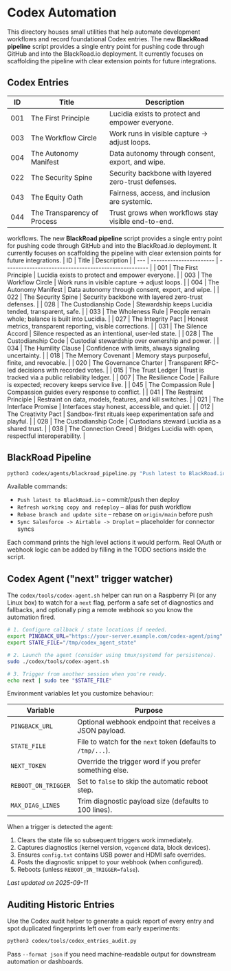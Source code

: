 # Codex Automation

This directory houses small utilities that help automate development
workflows and record foundational Codex entries. The new **BlackRoad
pipeline** script provides a single entry point for pushing code through
GitHub and into the BlackRoad.io deployment.  It currently focuses on
scaffolding the pipeline with clear extension points for future
integrations.

## Codex Entries

| ID  | Title                  | Description                                     |
| --- | ---------------------- | ----------------------------------------------- |
| 001 | The First Principle    | Lucidia exists to protect and empower everyone. |
| 003 | The Workflow Circle    | Work runs in visible capture → adjust loops.    |
| 004 | The Autonomy Manifest  | Data autonomy through consent, export, and wipe. |
| 022 | The Security Spine     | Security backbone with layered zero-trust defenses. |
| 043 | The Equity Oath        | Fairness, access, and inclusion are systemic.   |
| 044 | The Transparency of Process | Trust grows when workflows stay visible end-to-end. |
workflows.  The new **BlackRoad pipeline** script provides a single entry
point for pushing code through GitHub and into the BlackRoad.io
deployment.  It currently focuses on scaffolding the pipeline with clear
extension points for future integrations.
| ID  | Title                   | Description                                          |
| --- | ----------------------- | ---------------------------------------------------- |
| 001 | The First Principle     | Lucidia exists to protect and empower everyone.      |
| 003 | The Workflow Circle     | Work runs in visible capture → adjust loops.         |
| 004 | The Autonomy Manifest   | Data autonomy through consent, export, and wipe.     |
| 022 | The Security Spine      | Security backbone with layered zero-trust defenses.  |
| 028 | The Custodianship Code  | Stewardship keeps Lucidia tended, transparent, safe. |
| 033 | The Wholeness Rule      | People remain whole; balance is built into Lucidia.  |
| 027 | The Integrity Pact     | Honest metrics, transparent reporting, visible corrections. |
| 031 | The Silence Accord     | Silence respected as an intentional, user-led state. |
| 028 | The Custodianship Code | Custodial stewardship over ownership and power. |
| 034 | The Humility Clause    | Confidence with limits, always signaling uncertainty. |
| 018 | The Memory Covenant    | Memory stays purposeful, finite, and revocable. |
| 020 | The Governance Charter | Transparent RFC-led decisions with recorded votes. |
| 015 | The Trust Ledger       | Trust is tracked via a public reliability ledger. |
| 007 | The Resilience Code    | Failure is expected; recovery keeps service live. |
| 045 | The Compassion Rule    | Compassion guides every response to conflict.   |
| 041 | The Restraint Principle | Restraint on data, models, features, and kill switches. |
| 021 | The Interface Promise  | Interfaces stay honest, accessible, and quiet.   |
| 012 | The Creativity Pact    | Sandbox-first rituals keep experimentation safe and playful. |
| 028 | The Custodianship Code | Custodians steward Lucidia as a shared trust.   |
| 038 | The Connection Creed   | Bridges Lucidia with open, respectful interoperability. |

## BlackRoad Pipeline

```bash
python3 codex/agents/blackroad_pipeline.py "Push latest to BlackRoad.io"
```

Available commands:

* `Push latest to BlackRoad.io` – commit/push then deploy
* `Refresh working copy and redeploy` – alias for push workflow
* `Rebase branch and update site` – rebase on `origin/main` before push
* `Sync Salesforce -> Airtable -> Droplet` – placeholder for connector syncs

Each command prints the high level actions it would perform.  Real OAuth
or webhook logic can be added by filling in the TODO sections inside the
script.

## Codex Agent ("next" trigger watcher)

The `codex/tools/codex-agent.sh` helper can run on a Raspberry Pi (or any
Linux box) to watch for a `next` flag, perform a safe set of diagnostics
and fallbacks, and optionally ping a remote webhook so you know the
automation fired.

```bash
# 1. Configure callback / state locations if needed.
export PINGBACK_URL="https://your-server.example.com/codex-agent/ping"
export STATE_FILE="/tmp/codex_agent_state"

# 2. Launch the agent (consider using tmux/systemd for persistence).
sudo ./codex/tools/codex-agent.sh

# 3. Trigger from another session when you're ready.
echo next | sudo tee "$STATE_FILE"
```

Environment variables let you customize behaviour:

| Variable             | Purpose                                                      |
| -------------------- | ------------------------------------------------------------ |
| `PINGBACK_URL`       | Optional webhook endpoint that receives a JSON payload.      |
| `STATE_FILE`         | File to watch for the `next` token (defaults to `/tmp/...`). |
| `NEXT_TOKEN`         | Override the trigger word if you prefer something else.      |
| `REBOOT_ON_TRIGGER`  | Set to `false` to skip the automatic reboot step.            |
| `MAX_DIAG_LINES`     | Trim diagnostic payload size (defaults to 100 lines).        |

When a trigger is detected the agent:

1. Clears the state file so subsequent triggers work immediately.
2. Captures diagnostics (kernel version, `vcgencmd` data, block devices).
3. Ensures `config.txt` contains USB power and HDMI safe overrides.
4. Posts the diagnostic snippet to your webhook (when configured).
5. Reboots (unless `REBOOT_ON_TRIGGER=false`).

_Last updated on 2025-09-11_

## Auditing Historic Entries

Use the Codex audit helper to generate a quick report of every entry and
spot duplicated fingerprints left over from early experiments:

```bash
python3 codex/tools/codex_entries_audit.py
```

Pass `--format json` if you need machine-readable output for downstream
automation or dashboards.
